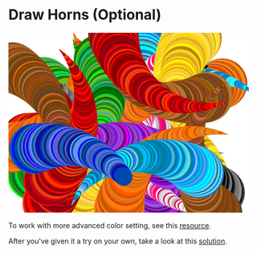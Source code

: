 # Draw Horns \(Optional\)

![](../.gitbook/assets/image%20%28370%29.png)

To work with more advanced color setting, see this [resource](../resources/advance-colors-in-snap.md).

After you've given it a try on your own, take a look at this [solution](https://snap.berkeley.edu/snap/snap.html#cloud:Username=annechinn&ProjectName=art-horns).

